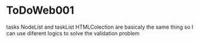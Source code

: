 # ToDoWeb001
tasks NodeList and taskList HTMLColection are basicaly the same thing
so I can use diferent logics to solve the validation problem
